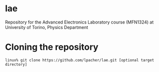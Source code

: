 # lae
Repository for the Advanced Electronics Laboratory course (MFN1324) at University of Torino, Physics Department


# Cloning the repository

```
linux% git clone https://github.com/lpacher/lae.git [optional target directory]
```

